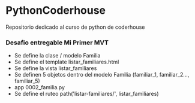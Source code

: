 # PythonCoderhouse
Repositorio dedicado al curso de python de coderhouse

### Desafio entregable Mi Primer MVT ###
- Se define la clase / modelo Familia
- Se define el template listar_familiares.html
- Se define la vista listar_familiares
- Se definen 5 objetos dentro del modelo Familia (familiar_1, familiar_2..., familiar_5)
- app 0002_familia.py
- Se define el ruteo path('listar-familiares/', listar_familiares)

